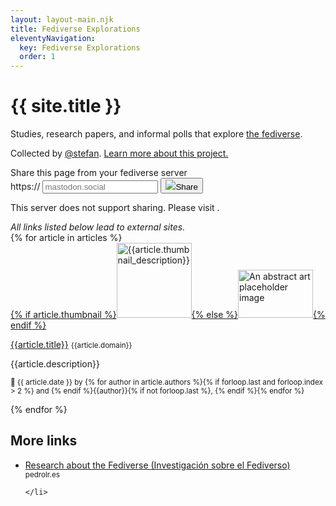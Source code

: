 ```yaml
---
layout: layout-main.njk
title: Fediverse Explorations
eleventyNavigation:
  key: Fediverse Explorations
  order: 1
---
```


<div class="p-5 mb-5 bg-body-tertiary rounded-3">
  <div class="container-fluid py-5">
    <h1 class="display-5 fw-bold">{{ site.title }}</h1>
    <p class="col-md-8 fs-4">
      Studies, research papers, and informal polls that explore <a href="https://jointhefediverse.net/">the fediverse</a>.
    </p>
    <p class="col-md-8 fs-5">
      Collected by <a rel="me" href="https://stefanbohacek.online/@stefan">@stefan</a>. <a href="https://stefanbohacek.com/project/fediverse-explorations/">Learn more about this project.</a>
    </p>
    <form class="fsb-prompt">
      <label>Share this page from your fediverse server</label>
      <div class="fsb-input-group mb-3">
        <span class="fsb-input-group-text">https://</span>
        <input required
          type="text"
          name="fediverse-domain"
          placeholder="mastodon.social"
          class="fsb-input fsb-domain"
          aria-label="Server domain">
        <button class="fsb-button"
          type="submit"><img src="https://fediverse-share-button.stefanbohacek.dev/fediverse-share-button/icons/mastodon.svg"
            class="fsb-icon"></span>Share</button>
      </div>
      <p class="fsb-support-note fsb-d-none">This server does not support sharing. Please visit <a
          class="fsb-support-note-link"
          target="_blank"
          href=""></a>.</p>
    </form>
    <link rel="stylesheet" href="https://fediverse-share-button.stefanbohacek.dev/fediverse-share-button/styles.min.css">
    <script src="https://fediverse-share-button.stefanbohacek.dev/fediverse-share-button/script.min.js" defer class="fsb-script"></script>

  </div>
</div>
<div class="alert alert-secondary" role="alert">
  <em>All links listed below lead to external sites.</em>
</div>
<div class="mt-5 pt-3">
  {% for article in articles %}<div class="d-flex align-items-start mb-3">
    <div class="flex-shrink-0">
      <a href="{{ article.url }}">
      {% if article.thumbnail %}<img class="border rounded" loading="lazy" width="120px" src="{{article.thumbnail}}" alt="{{article.thumbnail_description}}">{% else %}<img class="border rounded" loading="lazy" width="120px" height="77px" src="https://generative-placeholders.glitch.me/image?width=120&height=77" alt="An abstract art placeholder image">{% endif %}
      </a>
    </div>
    <div class="flex-grow-1 ms-3">
      <p class="fw-bold">
        <a href="{{ article.url }}">{{article.title}}</a> <small class="text-muted">{{article.domain}}</small>
      </p>
      <p>
      {{article.description}}
      </p>
      <p class="text-muted">
      <small>📅 {{ article.date }} by {% for author in article.authors %}{% if forloop.last and forloop.index > 2 %} and {% endif %}{{author}}{% if not forloop.last %}, {% endif %}{% endfor %}</small>
      </p>
    </div>
  </div>{% endfor %}
</div>
<div class="mt-5 pt-3">
  <h2>More links</h2>
  <ul class="mt-3">
    <li>
      <a href="https://www.pedrolr.es/research/infonomy2024/investigacionfediverso.html">Research about the Fediverse (Investigación sobre el Fediverso)</a> <small class="text-muted">pedrolr.es</small>
      
    </li>
  </ul>
</div>
